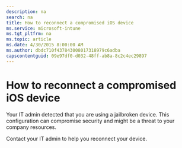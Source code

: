 ```yaml
---
description: na
search: na
title: How to reconnect a compromised iOS device
ms.service: microsoft-intune
ms.tgt_pltfrm: na
ms.topic: article
ms.date: 4/30/2015 8:00:00 AM
ms.author: dbdc710f437843008017318979c6adba
capscontentguid: 09e97df0-d032-48ff-ab8a-8c2c4ec29897
---
```

# How to reconnect a compromised iOS device
Your IT admin detected that you are using a jailbroken device. This configuration can compromise security and might be a threat to your company resources.

Contact your IT admin to help you reconnect your device.

